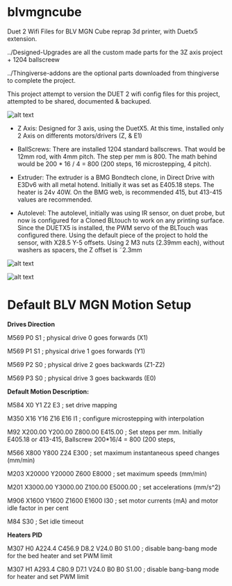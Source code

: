 # blvmgncube
Duet 2 Wifi Files for BLV MGN Cube reprap 3d printer, with Duetx5 extension.

../Designed-Upgrades are all the custom made parts for the 3Z axis project + 1204 ballscreew

../Thingiverse-addons are the optional parts downloaded from thingiverse to complete the project. 

This project attempt to version the DUET 2 wifi config files for this project, attempted to be shared, documented & backuped.

![alt text](https://instagram.faep8-1.fna.fbcdn.net/v/t51.2885-15/e35/82275737_167851857797657_7645829098442912829_n.jpg?_nc_ht=instagram.faep8-1.fna.fbcdn.net&_nc_cat=105&_nc_ohc=AyyRwikUIyIAX8-z1CX&oh=cf19556ed0eab57d8b1e369aa22d8d73&oe=5EB68941 "Blv Mgn Cube")

* Z Axis: 
Designed for 3 axis, using the DuetX5. At this time, installed only 2 Axis on differents motors/drivers (Z, & E1)

* BallScrews: 
There are installed 1204 standard ballscrews. That would be 12mm rod, with 4mm pitch.
The step per mm is 800. The math behind would be 200 * 16 / 4 = 800 (200 steps, 16 microstepping, 4 pitch).

* Extruder:
The extruder is a BMG Bondtech clone, in Direct Drive with E3Dv6 with all metal hotend. 
Initially it was set as E405.18 steps. The heater is 24v 40W.
On the BMG web, is recommended 415, but 413-415 values are recommended.
 
* Autolevel:
The autolevel, initially was using IR sensor, on duet probe, but now is configured for a Cloned BLtouch to work on any printing surface.
Since the DUETX5 is installed, the PWM servo of the BLTouch was configured there.
Using the default piece of the project to hold the sensor, with X28.5 Y-5 offsets. Using 2 M3 nuts (2.39mm each), without washers as spacers, the Z offset is ˜2.3mm

![alt text](https://instagram.faep8-2.fna.fbcdn.net/v/t51.2885-15/e35/71184883_2726075894151268_111384618282760399_n.jpg?_nc_ht=instagram.faep8-2.fna.fbcdn.net&_nc_cat=104&_nc_ohc=rqMEmWj2884AX-d0xcP&oh=fa0b87676c06adf0bc90b0c4915d4cf9&oe=5EB54899 "Blv Mgn Extruder")

![alt text](https://instagram.faep8-2.fna.fbcdn.net/v/t51.2885-15/e35/75518386_2548235835446780_9131160443129393729_n.jpg?_nc_ht=instagram.faep8-2.fna.fbcdn.net&_nc_cat=108&_nc_ohc=z04-F6lrMlEAX90RjaZ&oh=e075593c6e0dbc62d0c772a286e888aa&oe=5EB4947A "Blv Mgn Frame")


# Default BLV MGN Motion Setup

**Drives Direction**

M569 P0 S1                                     ; physical drive 0 goes forwards (X1)

M569 P1 S1                                     ; physical drive 1 goes forwards (Y1)

M569 P2 S0                                     ; physical drive 2 goes backwards (Z1-Z2)

M569 P3 S0                                     ; physical drive 3 goes backwards (E0)

**Default Motion Description:**

M584 X0 Y1 Z2 E3                               ; set drive mapping

M350 X16 Y16 Z16 E16 I1                        ; configure microstepping with interpolation

M92 X200.00 Y200.00 Z800.00 E415.00            ; Set steps per mm.  Initially E405.18 or 413-415, Ballscrew 200*16/4 = 800 (200 steps, 

M566 X800 Y800 Z24 E300    					               ; set maximum instantaneous speed changes (mm/min)

M203 X20000 Y20000 Z600 E8000				              ; set maximum speeds (mm/min)

M201 X3000.00 Y3000.00 Z100.00 E5000.00        ; set accelerations (mm/s^2)

M906 X1600 Y1600 Z1600 E1600 I30               ; set motor currents (mA) and motor idle factor in per cent

M84 S30                                        ; Set idle timeout


**Heaters PID**

M307 H0 A224.4 C456.9 D8.2 V24.0 B0 S1.00      ; disable bang-bang mode for the bed heater and set PWM limit

M307 H1 A293.4 C80.9 D7.1 V24.0 B0 B0 S1.00    ; disable bang-bang mode for heater  and set PWM limit


